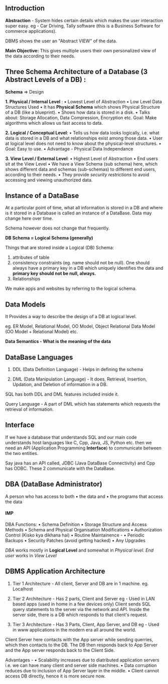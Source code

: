 ## Introduction
**Abstraction** - System hides certain details which makes the user interaction super easy.
eg - Car Driving, 
Tally software (this is a Business Software for commerce applications).

DBMS shows the user an "Abstract VIEW" of the data.

**Main Objective:**
This gives multiple users their own personalized view of the data according to their needs.


## Three Schema Architecture of a Database (3 Abstract Levels of a DB) :

**Schema** => Design

**1. Physical / Internal Level** :
• Lowest Level of Abstraction
• Low Level Data Structures Used
• It has **Physical Schema** which shows Physical Structure of a DB (like a blueprint).
• Shows how data is stored in a disk.
• Talks about: Storage Allocation, Data Compression, Encryption etc.
Goal: Make algorithms which allows us fast access to data.

**2. Logical / Conceptual Level**:
• Tells us how data looks logically, i.e. what data is stored in a DB and what relationships exist among those data.
• User at logical level does not need to know about the physical-level structures.
• Goal: Easy to use.
• Advantage - Physical Data Independance

**3. View Level / External Level**:
• Highest Level of Abstraction
• End users sit at the View Level
• We have a View Schema (sub schema) here, which shows different data and schemas (sub-schemas) to different end users, according to their needs.
• They provide *security restrictions* to avoid accessing and viewing unauthorized data. 

## Instance of a DataBase
At a particular point of time, what all information is stored in a DB and where is it stored in a Database is called an instance of a DataBase.
Data may change here over time.

Schema however does not change that frequently.

**DB Schema = Logical Schema (generally)**

Things that are stored inside a Logical (DB) Schema:
1. attributes of table
2. consistency constraints (eg. name should not be null). One should always have a primary key in a DB which uniquely identifies the data and **primary key should not be null, always.**
3. Relationships

We make apps and websites by referring to the logical schema.

## Data Models
It Provides a way to describe the design of a DB at logical level.

eg. ER Model, Relational Model, OO Model, Object Relational Data Model (OO Model + Relational Model) etc.

**Data Semantics - What is the meaning of the data**

## DataBase Languages
1. DDL (Data Definition Language) - Helps in defining the schema

2. DML (Data Manipulation Language) - It does, Retrieval, Insertion, Updation, and Deletion of information in a DB.

SQL has both DDL and DML features included inside it.

Query Language - A part of DML which has statements which requests the retrieval of information.

## Interface

If we have a database that understands SQL and our main code understands host languages like C, Cpp, Java, JS, Python etc. then we need an API (Application Programming **Interface**) to communicate between the two entities. 

Say java has an API called, JDBC (Java DataBase Connectivity) and Cpp has ODBC.
These 2 communicate with the DataBase.

## DBA (DataBase Administrator) 
A person who has access to both 
• the data and 
• the programs that access the data


#### IMP
DBA Functions:
• Schema Definition
• Storage Structure and Access Methods
• Schema and Physical Organisation Modifications
• Authorization Control (Kisko kya dikhana hai)
• Routine Maintainence - 
    • Periodic Backups
    • Security Patches (avoid getting hacked)
    • Any Upgrades

*DBA* works mostly in **Logical Level** and somewhat in *Physical level*.
*End user* works in *View Level*

## DBMS Application Architecture

1. Tier 1 Architecture - All client, Server and DB are in 1 machine.
eg. Localhost

2. Tier 2 Architecture - Has 2 parts, Client and Server
eg - Used in LAN based apps (used in home in a few devices only)
Client sends SQL query statements to the server via the network and API. Inside the server side, there is a DB which responds to that client's request. 

3. Tier 3 Architecture - Has 3 Parts, Client, App Server, and DB
eg - Used in www applications in the modern era all around the world.

Client Server here contacts with the App server while sending querries, which then contacts to the DB. The DB then responds back to App Server and the App server responds back to the Client Side.

Advantages - 
• Scalability increases due to diatributed application servers i.e. we can have many client and server side machines.
• Data corruption reduces due to inclusion of App Server layer in the middle.
• Client cannot access DB directly, hence it is more secure now.

